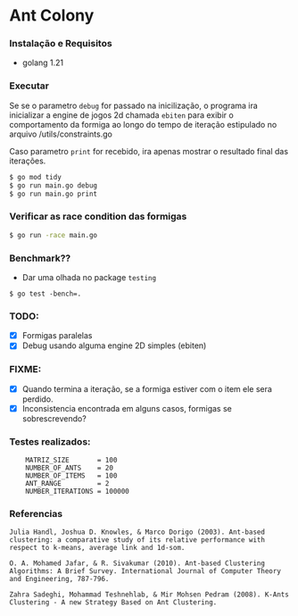 # Ant Colony

### Instalação e Requisitos

- golang 1.21

### Executar

Se se o parametro `debug` for passado na inicilização, o programa ira inicializar a engine de
jogos 2d chamada `ebiten` para exibir o comportamento da formiga ao longo do
tempo de iteração estipulado no arquivo /utils/constraints.go

Caso parametro `print` for recebido, ira apenas mostrar o resultado final das iterações.

```bash
$ go mod tidy
$ go run main.go debug
$ go run main.go print
```

### Verificar as race condition das formigas

```bash
$ go run -race main.go
```

### Benchmark??

- Dar uma olhada no package `testing`

```
$ go test -bench=.
```

### TODO:

- [x] Formigas paralelas
- [x] Debug usando alguma engine 2D simples (ebiten)

### FIXME:

- [x] Quando termina a iteração, se a formiga estiver com o item ele sera
      perdido.
- [x] Inconsistencia encontrada em alguns casos, formigas se sobrescrevendo?

### Testes realizados:

```
    MATRIZ_SIZE       = 100
	NUMBER_OF_ANTS    = 20
	NUMBER_OF_ITEMS   = 100
	ANT_RANGE         = 2
	NUMBER_ITERATIONS = 100000
```

### Referencias

```
Julia Handl, Joshua D. Knowles, & Marco Dorigo (2003). Ant-based clustering: a comparative study of its relative performance with respect to k-means, average link and 1d-som.

O. A. Mohamed Jafar, & R. Sivakumar (2010). Ant-based Clustering Algorithms: A Brief Survey. International Journal of Computer Theory and Engineering, 787-796.

Zahra Sadeghi, Mohammad Teshnehlab, & Mir Mohsen Pedram (2008). K-Ants Clustering - A new Strategy Based on Ant Clustering.
```